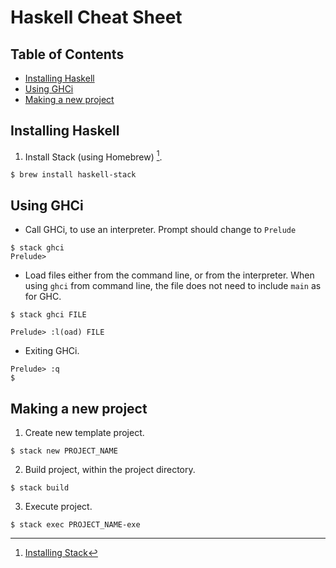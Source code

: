 # Haskell Cheat Sheet <!-- omit in toc -->

## Table of Contents <!-- omit in toc -->
- [Installing Haskell](#installing-haskell)
- [Using GHCi](#using-ghci)
- [Making a new project](#making-a-new-project)

## Installing Haskell
1. Install Stack (using Homebrew) [^installation].
```
$ brew install haskell-stack
```
[^installation]: [Installing Stack](https://docs.haskellstack.org/en/stable/install_and_upgrade/#using-homebrew)

## Using GHCi
- Call GHCi, to use an interpreter. Prompt should change to `Prelude`
```
$ stack ghci
Prelude>
```

- Load files either from the command line, or from the interpreter. When using `ghci` from command line, the file does not need to include `main` as for GHC.
```
$ stack ghci FILE
```
```
Prelude> :l(oad) FILE
```

- Exiting GHCi.
```
Prelude> :q
$
```

## Making a new project
1. Create new template project.
```
$ stack new PROJECT_NAME
```

2. Build project, within the project directory.
```
$ stack build
```

3. Execute project.
```
$ stack exec PROJECT_NAME-exe
```